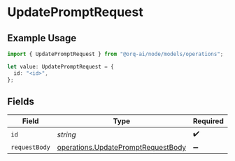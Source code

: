 # UpdatePromptRequest

## Example Usage

```typescript
import { UpdatePromptRequest } from "@orq-ai/node/models/operations";

let value: UpdatePromptRequest = {
  id: "<id>",
};
```

## Fields

| Field                                                                                    | Type                                                                                     | Required                                                                                 | Description                                                                              |
| ---------------------------------------------------------------------------------------- | ---------------------------------------------------------------------------------------- | ---------------------------------------------------------------------------------------- | ---------------------------------------------------------------------------------------- |
| `id`                                                                                     | *string*                                                                                 | :heavy_check_mark:                                                                       | Prompt ID                                                                                |
| `requestBody`                                                                            | [operations.UpdatePromptRequestBody](../../models/operations/updatepromptrequestbody.md) | :heavy_minus_sign:                                                                       | N/A                                                                                      |